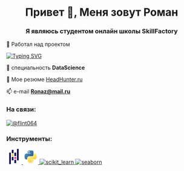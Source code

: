 <h1 align="center">Привет 👋, Меня зовут Роман</h1>
<h3 align="center">Я являюсь студентом онлайн школы SkillFactory</h3>

🔭 Работал над проектом 

 [![Typing SVG](https://readme-typing-svg.herokuapp.com?font=Fira+Code&weight=500&duration=3000&pause=300&multiline=true&width=435&lines=%D0%90%D0%BD%D0%B0%D0%BB%D0%B8%D0%B7+%D1%8D%D1%84%D1%84%D0%B5%D0%BA%D1%82%D0%B8%D0%B2%D0%BD%D0%BE%D1%81%D1%82%D0%B8+%D0%B4%D0%B2%D1%83%D1%85+%D0%B2%D0%B0%D1%80%D0%B8%D0%B0%D0%BD%D1%82%D0%BE%D0%B2;%D0%BF%D0%BE%D1%81%D0%B0%D0%B4%D0%BE%D1%87%D0%BD%D0%BE%D0%B9+%D1%81%D1%82%D1%80%D0%B0%D0%BD%D0%B8%D1%86%D1%8B)](https://github.com/Davids001/Projects/blob/main/%D0%9F%D1%80%D0%BE%D0%B5%D0%BA%D1%82-13/project-13.ipynb)



🌱 специальность **DataScience**

📄 Мое резюме [HeadHunter.ru](https://hh.ru/resume/69d3f665ff016ee1ad0039ed1f713458334349)

📫 e-mail **Ronaz@mail.ru**

<h3 align="left">На связи:</h3>
<p align="left">
<a href="https://instagram.com/@flint064" target="blank"><img align="center" src="https://raw.githubusercontent.com/rahuldkjain/github-profile-readme-generator/master/src/images/icons/Social/instagram.svg" alt="@flint064" height="30" width="40" /></a>
</p>

<h3 align="left">Инструменты:</h3>
<p align="left"> <a href="https://pandas.pydata.org/" target="_blank" rel="noreferrer"> <img src="https://raw.githubusercontent.com/devicons/devicon/2ae2a900d2f041da66e950e4d48052658d850630/icons/pandas/pandas-original.svg" alt="pandas" width="40" height="40"/> </a> <a href="https://www.python.org" target="_blank" rel="noreferrer"> <img src="https://raw.githubusercontent.com/devicons/devicon/master/icons/python/python-original.svg" alt="python" width="40" height="40"/> </a> <a href="https://scikit-learn.org/" target="_blank" rel="noreferrer"> <img src="https://upload.wikimedia.org/wikipedia/commons/0/05/Scikit_learn_logo_small.svg" alt="scikit_learn" width="40" height="40"/> </a> <a href="https://seaborn.pydata.org/" target="_blank" rel="noreferrer"> <img src="https://seaborn.pydata.org/_images/logo-mark-lightbg.svg" alt="seaborn" width="40" height="40"/> </a> </p>